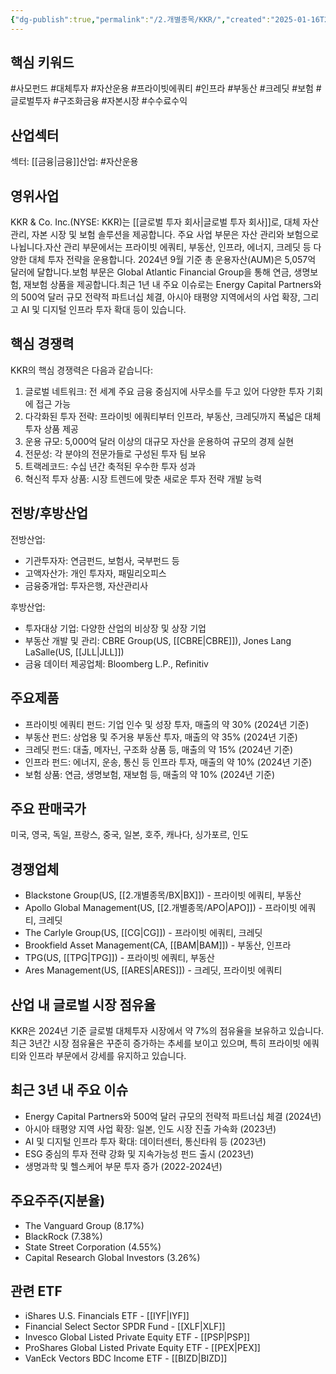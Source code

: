 ```yaml
---
{"dg-publish":true,"permalink":"/2.개별종목/KKR/","created":"2025-01-16T22:16:45.037+09:00","updated":"2025-06-03T20:05:59.751+09:00"}
---
```


## 핵심 키워드

#사모펀드 #대체투자 #자산운용 #프라이빗에쿼티 #인프라 #부동산 #크레딧 #보험 #글로벌투자 #구조화금융 #자본시장 #수수료수익

## 산업섹터

섹터: [[금융\|금융]]산업: #자산운용

## 영위사업

KKR & Co. Inc.(NYSE: KKR)는 [[글로벌 투자 회사\|글로벌 투자 회사]]로, 대체 자산 관리, 자본 시장 및 보험 솔루션을 제공합니다. 주요 사업 부문은 자산 관리와 보험으로 나뉩니다.자산 관리 부문에서는 프라이빗 에쿼티, 부동산, 인프라, 에너지, 크레딧 등 다양한 대체 투자 전략을 운용합니다. 2024년 9월 기준 총 운용자산(AUM)은 5,057억 달러에 달합니다.보험 부문은 Global Atlantic Financial Group을 통해 연금, 생명보험, 재보험 상품을 제공합니다.최근 1년 내 주요 이슈로는 Energy Capital Partners와의 500억 달러 규모 전략적 파트너십 체결, 아시아 태평양 지역에서의 사업 확장, 그리고 AI 및 디지털 인프라 투자 확대 등이 있습니다.

## 핵심 경쟁력

KKR의 핵심 경쟁력은 다음과 같습니다:

1. 글로벌 네트워크: 전 세계 주요 금융 중심지에 사무소를 두고 있어 다양한 투자 기회에 접근 가능
2. 다각화된 투자 전략: 프라이빗 에쿼티부터 인프라, 부동산, 크레딧까지 폭넓은 대체 투자 상품 제공
3. 운용 규모: 5,000억 달러 이상의 대규모 자산을 운용하여 규모의 경제 실현
4. 전문성: 각 분야의 전문가들로 구성된 투자 팀 보유
5. 트랙레코드: 수십 년간 축적된 우수한 투자 성과
6. 혁신적 투자 상품: 시장 트렌드에 맞춘 새로운 투자 전략 개발 능력

## 전방/후방산업

전방산업:

- 기관투자자: 연금펀드, 보험사, 국부펀드 등
- 고액자산가: 개인 투자자, 패밀리오피스
- 금융중개업: 투자은행, 자산관리사

후방산업:

- 투자대상 기업: 다양한 산업의 비상장 및 상장 기업
- 부동산 개발 및 관리: CBRE Group(US, [[CBRE\|CBRE]]), Jones Lang LaSalle(US, [[JLL\|JLL]])
- 금융 데이터 제공업체: Bloomberg L.P., Refinitiv

## 주요제품

- 프라이빗 에쿼티 펀드: 기업 인수 및 성장 투자, 매출의 약 30% (2024년 기준)
- 부동산 펀드: 상업용 및 주거용 부동산 투자, 매출의 약 35% (2024년 기준)
- 크레딧 펀드: 대출, 메자닌, 구조화 상품 등, 매출의 약 15% (2024년 기준)
- 인프라 펀드: 에너지, 운송, 통신 등 인프라 투자, 매출의 약 10% (2024년 기준)
- 보험 상품: 연금, 생명보험, 재보험 등, 매출의 약 10% (2024년 기준)

## 주요 판매국가

미국, 영국, 독일, 프랑스, 중국, 일본, 호주, 캐나다, 싱가포르, 인도

## 경쟁업체

- Blackstone Group(US, [[2.개별종목/BX\|BX]]) - 프라이빗 에쿼티, 부동산
- Apollo Global Management(US, [[2.개별종목/APO\|APO]]) - 프라이빗 에쿼티, 크레딧
- The Carlyle Group(US, [[CG\|CG]]) - 프라이빗 에쿼티, 크레딧
- Brookfield Asset Management(CA, [[BAM\|BAM]]) - 부동산, 인프라
- TPG(US, [[TPG\|TPG]]) - 프라이빗 에쿼티, 부동산
- Ares Management(US, [[ARES\|ARES]]) - 크레딧, 프라이빗 에쿼티

## 산업 내 글로벌 시장 점유율

KKR은 2024년 기준 글로벌 대체투자 시장에서 약 7%의 점유율을 보유하고 있습니다. 최근 3년간 시장 점유율은 꾸준히 증가하는 추세를 보이고 있으며, 특히 프라이빗 에쿼티와 인프라 부문에서 강세를 유지하고 있습니다.

## 최근 3년 내 주요 이슈

- Energy Capital Partners와 500억 달러 규모의 전략적 파트너십 체결 (2024년)
- 아시아 태평양 지역 사업 확장: 일본, 인도 시장 진출 가속화 (2023년)
- AI 및 디지털 인프라 투자 확대: 데이터센터, 통신타워 등 (2023년)
- ESG 중심의 투자 전략 강화 및 지속가능성 펀드 출시 (2023년)
- 생명과학 및 헬스케어 부문 투자 증가 (2022-2024년)

## 주요주주(지분율)

- The Vanguard Group (8.17%)
- BlackRock (7.38%)
- State Street Corporation (4.55%)
- Capital Research Global Investors (3.26%)

## 관련 ETF

- iShares U.S. Financials ETF - [[IYF\|IYF]]
- Financial Select Sector SPDR Fund - [[XLF\|XLF]]
- Invesco Global Listed Private Equity ETF - [[PSP\|PSP]]
- ProShares Global Listed Private Equity ETF - [[PEX\|PEX]]
- VanEck Vectors BDC Income ETF - [[BIZD\|BIZD]]